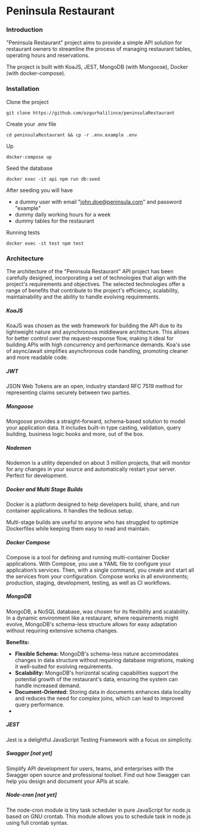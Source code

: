 # Peninsula Restaurant

### Introduction
"Peninsula Restaurant" project aims to provide a simple API solution for restaurant owners to streamline the process of managing restaurant tables, operating hours and reservations.

The project is built with KoaJS, JEST, MongoDB (with Mongoose), Docker (with docker-compose).

### Installation
Clone the project
```
git clone https://github.com/ozgurhalilince/peninsulaRestaurant
```
Create your .env file
```
cd peninsulaRestaurant && cp -r .env.example .env
```
Up
```
docker-compose up
```
Seed the database
```
docker exec -it api npm run db:seed
```

After seeding you will have
- a dummy user with email "john.doe@peninsula.com" and password "example"
- dummy daily working hours for a week
- dummy tables for the restaurant


Running tests
```
docker exec -it test npm test
```

### Architecture

The architecture of the "Peninsula Restaurant" API project has been carefully designed, incorporating a set of technologies that align with the project's requirements and objectives. The selected technologies offer a range of benefits that contribute to the project's efficiency, scalability, maintainability and the ability to handle evolving requirements.

##### KoaJS
KoaJS was chosen as the web framework for building the API due to its lightweight nature and asynchronous middleware architecture. This allows for better control over the request-response flow, making it ideal for building APIs with high concurrency and performance demands. Koa's use of async/await simplifies asynchronous code handling, promoting cleaner and more readable code.

##### JWT
JSON Web Tokens are an open, industry standard RFC 7519 method for representing claims securely between two parties.

##### Mongoose
Mongoose provides a straight-forward, schema-based solution to model your application data. It includes built-in type casting, validation, query building, business logic hooks and more, out of the box.

##### Nodemon
Nodemon is a utility depended on about 3 million projects, that will monitor for any changes in your source and automatically restart your server. Perfect for development.

##### Docker and Multi Stage Builds
Docker is a platform designed to help developers build, share, and run container applications. It handles the tedious setup.

Multi-stage builds are useful to anyone who has struggled to optimize Dockerfiles while keeping them easy to read and maintain.

##### Docker Compose
Compose is a tool for defining and running multi-container Docker applications. With Compose, you use a YAML file to configure your application’s services. Then, with a single command, you create and start all the services from your configuration. Compose works in all environments; production, staging, development, testing, as well as CI workflows.

##### MongoDB
MongoDB, a NoSQL database, was chosen for its flexibility and scalability. In a dynamic environment like a restaurant, where requirements might evolve, MongoDB's schema-less structure allows for easy adaptation without requiring extensive schema changes.

**Benefits:**
-   **Flexible Schema:** MongoDB's schema-less nature accommodates changes in data structure without requiring database migrations, making it well-suited for evolving requirements.
-   **Scalability:** MongoDB's horizontal scaling capabilities support the potential growth of the restaurant's data, ensuring the system can handle increased demand.
-   **Document-Oriented:** Storing data in documents enhances data locality and reduces the need for complex joins, which can lead to improved query performance.
-   

##### JEST
Jest is a delightful JavaScript Testing Framework with a focus on simplicity.

##### Swagger [not yet]
Simplify API development for users, teams, and enterprises with the Swagger open source and professional toolset. Find out how Swagger can help you design and document your APIs at scale.

##### Node-cron [not yet]
The node-cron module is tiny task scheduler in pure JavaScript for node.js based on GNU crontab. This module allows you to schedule task in node.js using full crontab syntax.
